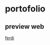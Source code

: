 # portofolio
## preview web
[ferdi](https://ferdiansyah783.github.io/portofolio/portofolio/index.html)
